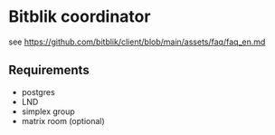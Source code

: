 # Bitblik coordinator

see https://github.com/bitblik/client/blob/main/assets/faq/faq_en.md

## Requirements

- postgres
- LND
- simplex group
- matrix room (optional)
  

